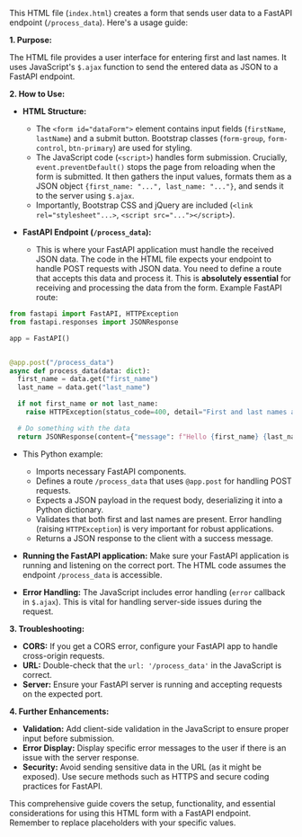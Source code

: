This HTML file (`index.html`) creates a form that sends user data to a FastAPI endpoint (`/process_data`).  Here's a usage guide:

**1.  Purpose:**

The HTML file provides a user interface for entering first and last names.  It uses JavaScript's `$.ajax` function to send the entered data as JSON to a FastAPI endpoint.


**2.  How to Use:**

* **HTML Structure:**
    * The `<form id="dataForm">` element contains input fields (`firstName`, `lastName`) and a submit button.  Bootstrap classes (`form-group`, `form-control`, `btn-primary`) are used for styling.
    * The JavaScript code (`<script>`) handles form submission.  Crucially, `event.preventDefault()` stops the page from reloading when the form is submitted.  It then gathers the input values, formats them as a JSON object `{first_name: "...", last_name: "..."}`, and sends it to the server using `$.ajax`.
    *  Importantly, Bootstrap CSS and jQuery are included (`<link rel="stylesheet"...>`, `<script src="..."></script>`).


* **FastAPI Endpoint (`/process_data`):**
    * This is where your FastAPI application must handle the received JSON data.  The code in the HTML file expects your endpoint to handle POST requests with JSON data. You need to define a route that accepts this data and process it.  This is **absolutely essential** for receiving and processing the data from the form. Example FastAPI route:

```python
from fastapi import FastAPI, HTTPException
from fastapi.responses import JSONResponse

app = FastAPI()


@app.post("/process_data")
async def process_data(data: dict):
  first_name = data.get("first_name")
  last_name = data.get("last_name")

  if not first_name or not last_name:
    raise HTTPException(status_code=400, detail="First and last names are required.")

  # Do something with the data
  return JSONResponse(content={"message": f"Hello {first_name} {last_name}!"})

```

   * This Python example:
     * Imports necessary FastAPI components.
     * Defines a route `/process_data` that uses `@app.post` for handling POST requests.
     * Expects a JSON payload in the request body, deserializing it into a Python dictionary.
     * Validates that both first and last names are present.  Error handling (raising `HTTPException`) is very important for robust applications.
     * Returns a JSON response to the client with a success message.


* **Running the FastAPI application:**  Make sure your FastAPI application is running and listening on the correct port.  The HTML code assumes the endpoint `/process_data` is accessible.


* **Error Handling:** The JavaScript includes error handling (`error` callback in `$.ajax`). This is vital for handling server-side issues during the request.


**3.  Troubleshooting:**

* **CORS:** If you get a CORS error, configure your FastAPI app to handle cross-origin requests.
* **URL:** Double-check that the `url: '/process_data'` in the JavaScript is correct.
* **Server:** Ensure your FastAPI server is running and accepting requests on the expected port.


**4.  Further Enhancements:**

* **Validation:** Add client-side validation in the JavaScript to ensure proper input before submission.
* **Error Display:** Display specific error messages to the user if there is an issue with the server response.
* **Security:** Avoid sending sensitive data in the URL (as it might be exposed). Use secure methods such as HTTPS and secure coding practices for FastAPI.


This comprehensive guide covers the setup, functionality, and essential considerations for using this HTML form with a FastAPI endpoint. Remember to replace placeholders with your specific values.